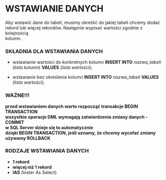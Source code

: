 # WSTAWIANIE DANYCH 

Aby wstawić dane do tabeli, musimy określić do jakiej tabeli chcemy dodać  
rekord lub więcej rekordów. Następnie wypisać wartości zgodnie z kolejnością  
kolumn.

### SKŁADNIA DLA WSTAWIANIA DANYCH

- wstawianie wartości do konkretnych kolumn
**INSERT INTO** *nazwa_tabeli* (*lista kolumn*) **VALUES** (*lista wartości*);  

- wstawianie bez określenia kolumn
**INSERT INTO** *nazwa_tabeli* **VALUES** (*lista wartości*);

### WAŻNE!!!

**przed wstawianiem danych warto rozpocząć transakcje BEGIN TRANSACTION**  
**wszystkie operacje DML wymagają zatwierdzenia zmiany danych - COMMIT**  
**w SQL Server dzieje się to automatycznie**  
**dzięki BEGIN TRANSACTION, jeśli uznamy, że chcemy wycofać zmiany używamy ROLLBACK**

### RODZAJE WSTAWIANIA DANYCH

- **1 rekord**
- **więcej niż 1 rekord**
- **IAS** (Inster As Select)

